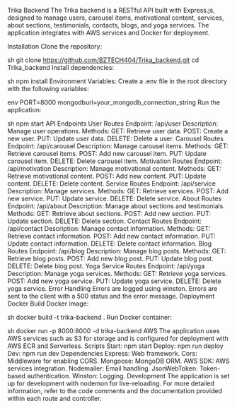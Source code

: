 Trika Backend
The Trika backend is a RESTful API built with Express.js, designed to manage users, carousel items, motivational content, services, about sections, testimonials, contacts, blogs, and yoga services. The application integrates with AWS services and Docker for deployment.

Installation
Clone the repository:

sh
git clone https://github.com/BZTECH404/Trika_backend.git
cd Trika_backend
Install dependencies:

sh
npm install
Environment Variables:
Create a .env file in the root directory with the following variables:

env
PORT=8000
mongodburl=your_mongodb_connection_string
Run the application:

sh
npm start
API Endpoints
User Routes
Endpoint: /api/user
Description: Manage user operations.
Methods:
GET: Retrieve user data.
POST: Create a new user.
PUT: Update user data.
DELETE: Delete a user.
Carousel Routes
Endpoint: /api/carousel
Description: Manage carousel items.
Methods:
GET: Retrieve carousel items.
POST: Add new carousel item.
PUT: Update carousel item.
DELETE: Delete carousel item.
Motivation Routes
Endpoint: /api/motivation
Description: Manage motivational content.
Methods:
GET: Retrieve motivational content.
POST: Add new content.
PUT: Update content.
DELETE: Delete content.
Service Routes
Endpoint: /api/service
Description: Manage services.
Methods:
GET: Retrieve services.
POST: Add new service.
PUT: Update service.
DELETE: Delete service.
About Routes
Endpoint: /api/about
Description: Manage about sections and testimonials.
Methods:
GET: Retrieve about sections.
POST: Add new section.
PUT: Update section.
DELETE: Delete section.
Contact Routes
Endpoint: /api/contact
Description: Manage contact information.
Methods:
GET: Retrieve contact information.
POST: Add new contact information.
PUT: Update contact information.
DELETE: Delete contact information.
Blog Routes
Endpoint: /api/blog
Description: Manage blog posts.
Methods:
GET: Retrieve blog posts.
POST: Add new blog post.
PUT: Update blog post.
DELETE: Delete blog post.
Yoga Service Routes
Endpoint: /api/yoga
Description: Manage yoga services.
Methods:
GET: Retrieve yoga services.
POST: Add new yoga service.
PUT: Update yoga service.
DELETE: Delete yoga service.
Error Handling
Errors are logged using winston.
Errors are sent to the client with a 500 status and the error message.
Deployment
Docker
Build Docker image:

sh
docker build -t trika-backend .
Run Docker container:

sh
docker run -p 8000:8000 -d trika-backend
AWS
The application uses AWS services such as S3 for storage and is configured for deployment with AWS ECR and Serverless.
Scripts
Start: npm start
Deploy: npm run deploy
Dev: npm run dev
Dependencies
Express: Web framework.
Cors: Middleware for enabling CORS.
Mongoose: MongoDB ORM.
AWS SDK: AWS services integration.
Nodemailer: Email handling.
JsonWebToken: Token-based authentication.
Winston: Logging.
Development
The application is set up for development with nodemon for live-reloading.
For more detailed information, refer to the code comments and the documentation provided within each route and controller.
